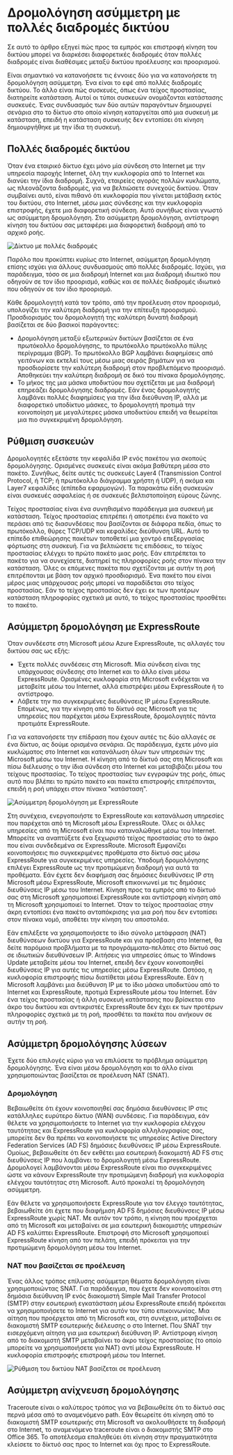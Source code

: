 <properties
   pageTitle="Δρομολόγηση ασύμμετρη | Microsoft Azure"
   description="Σε αυτό το άρθρο σάς καθοδηγεί σε τα προβλήματα που μπορεί να κάνει έναν πελάτη με ασύμμετρη τη δρομολόγηση σε ένα δίκτυο που έχει πολλές συνδέσεις σε έναν προορισμό."
   documentationCenter="na"
   services="expressroute"
   authors="osamazia"
   manager="carmonm"
   editor=""/>
<tags
   ms.service="expressroute"
   ms.devlang="na"
   ms.topic="get-started-article"
   ms.tgt_pltfrm="na"
   ms.workload="infrastructure-services"
   ms.date="10/10/2016"
   ms.author="osamazia"/>

# <a name="asymmetric-routing-with-multiple-network-paths"></a>Δρομολόγηση ασύμμετρη με πολλές διαδρομές δικτύου

Σε αυτό το άρθρο εξηγεί πώς προς τα εμπρός και επιστροφή κίνηση του δικτύου μπορεί να διαρκέσει διαφορετικές διαδρομές όταν πολλές διαδρομές είναι διαθέσιμες μεταξύ δικτύου προέλευσης και προορισμού.

Είναι σημαντικό να κατανοήσετε τις έννοιες δύο για να κατανοήσετε τη δρομολόγηση ασύμμετρη. Ένα είναι το εφέ από πολλές διαδρομές δικτύου. Το άλλο είναι πώς συσκευές, όπως ένα τείχος προστασίας, διατηρείτε κατάσταση. Αυτοί οι τύποι συσκευών ονομάζονται κατάστασης συσκευές. Ένας συνδυασμός των δύο αυτών παραγόντων δημιουργεί σενάρια στο το δίκτυο στο οποίο κίνηση καταργείται από μια συσκευή με κατάσταση, επειδή η κατάσταση συσκευής δεν εντοπίσει ότι κίνηση δημιουργήθηκε με την ίδια τη συσκευή.

## <a name="multiple-network-paths"></a>Πολλές διαδρομές δικτύου

Όταν ένα εταιρικό δίκτυο έχει μόνο μία σύνδεση στο Internet με την υπηρεσία παροχής Internet, όλη την κυκλοφορία από το Internet και διανύει την ίδια διαδρομή. Συχνά, εταιρείες αγοράς πολλών κυκλώματα, ως πλεονάζοντα διαδρομές, για να βελτιώσετε συνεχούς δικτύου. Όταν συμβαίνει αυτό, είναι πιθανό ότι κυκλοφορία που γίνεται μετάβαση εκτός του δικτύου, στο Internet, μέσω μιας σύνδεσης και την κυκλοφορία επιστροφής, έχετε μια διαφορετική σύνδεση. Αυτό συνήθως είναι γνωστό ως ασύμμετρη δρομολόγηση. Στο ασύμμετρη δρομολόγηση, αντίστροφη κίνηση του δικτύου σας μεταφέρει μια διαφορετική διαδρομή από το αρχικό ροής.

![Δίκτυο με πολλές διαδρομές](./media/expressroute-asymmetric-routing/AsymmetricRouting3.png)

Παρόλο που προκύπτει κυρίως στο Internet, ασύμμετρη δρομολόγηση επίσης ισχύει για άλλους συνδυασμούς από πολλές διαδρομές. Ισχύει, για παράδειγμα, τόσο σε μια διαδρομή Internet και μια διαδρομή ιδιωτικό που οδηγούν σε τον ίδιο προορισμό, καθώς και σε πολλές διαδρομές ιδιωτικό που οδηγούν σε τον ίδιο προορισμό.

Κάθε δρομολογητή κατά τον τρόπο, από την προέλευση στον προορισμό, υπολογίζει την καλύτερη διαδρομή για την επίτευξη προορισμού. Προσδιορισμός του δρομολογητή της καλύτερη δυνατή διαδρομή βασίζεται σε δύο βασικοί παράγοντες:

-   Δρομολόγηση μεταξύ εξωτερικών δικτύων βασίζεται σε ένα πρωτόκολλο δρομολόγησης, το πρωτόκολλο πρωτόκολλο πύλης περίγραμμα (BGP). Το πρωτόκολλο BGP λαμβάνει διαφημίσεις από γειτόνων και εκτελεί τους μέσω μιας σειράς βημάτων για να προσδιορίσετε την καλύτερη διαδρομή στον προβλεπόμενο προορισμό. Αποθηκεύει την καλύτερη διαδρομή σε δικό του πίνακα δρομολόγησης.
-   Το μήκος της μια μάσκα υποδικτύου που σχετίζεται με μια διαδρομή επηρεάζει δρομολόγησης διαδρομές. Εάν ένας δρομολογητής λαμβάνει πολλές διαφημίσεις για την ίδια διεύθυνση IP, αλλά με διαφορετικό υποδίκτυο μάσκες, το δρομολογητή προτιμά την κοινοποίηση με μεγαλύτερες μάσκα υποδικτύου επειδή να θεωρείται μια πιο συγκεκριμένη δρομολόγηση.

## <a name="stateful-devices"></a>Ρύθμιση συσκευών

Δρομολογητές εξετάστε την κεφαλίδα IP ενός πακέτου για σκοπούς δρομολόγησης. Ορισμένες συσκευές είναι ακόμα βαθύτερη μέσα στο πακέτο. Συνήθως, δείτε αυτές τις συσκευές Layer4 (Transmission Control Protocol, ή TCP; ή πρωτόκολλο διάγραμμα χρήστη ή UDP), ή ακόμα και Layer7 κεφαλίδες (επίπεδα εφαρμογών). Τα παρακάτω είδη συσκευών είναι συσκευές ασφαλείας ή σε συσκευές βελτιστοποίηση εύρους ζώνης. 

Τείχος προστασίας είναι ένα συνηθισμένο παράδειγμα μια συσκευή με κατάσταση. Τείχος προστασίας επιτρέπει ή αποτρέπει ένα πακέτο να περάσει από τις διασυνδέσεις που βασίζονται σε διάφορα πεδία, όπως το πρωτόκολλο, θύρες TCP/UDP και κεφαλίδες διεύθυνση URL. Αυτό το επίπεδο επιθεώρησης πακέτων τοποθετεί μια χοντρό επεξεργασίας φόρτωσης στη συσκευή. Για να βελτιώσετε τις επιδόσεις, το τείχος προστασίας ελέγχει το πρώτο πακέτο μιας ροής. Εάν επιτρέπεται το πακέτο για να συνεχίσετε, διατηρεί τις πληροφορίες ροής στον πίνακα την κατάσταση. Όλες οι επόμενες πακέτα που σχετίζονται με αυτήν τη ροή επιτρέπονται με βάση τον αρχικό προσδιορισμό. Ένα πακέτο που είναι μέρος μιας υπάρχουσας ροής μπορεί να παραδίδεται στο τείχος προστασίας. Εάν το τείχος προστασίας δεν έχει εκ των προτέρων κατάσταση πληροφορίες σχετικά με αυτό, το τείχος προστασίας προσθέτει το πακέτο.

## <a name="asymmetric-routing-with-expressroute"></a>Ασύμμετρη δρομολόγηση με ExpressRoute

Όταν συνδέεστε στη Microsoft μέσω Azure ExpressRoute, τις αλλαγές του δικτύου σας ως εξής:

-   Έχετε πολλές συνδέσεις στη Microsoft. Μία σύνδεση είναι της υπάρχουσας σύνδεσης στο Internet και το άλλο είναι μέσω ExpressRoute. Ορισμένες κυκλοφορία στη Microsoft ενδέχεται να μεταβείτε μέσω του Internet, αλλά επιστρέψει μέσω ExpressRoute ή το αντίστροφο.
-   Λάβετε την πιο συγκεκριμένες διευθύνσεις IP μέσω ExpressRoute. Επομένως, για την κίνηση από το δίκτυό σας Microsoft για τις υπηρεσίες που παρέχεται μέσω ExpressRoute, δρομολογητές πάντα προτιμάτε ExpressRoute.

Για να κατανοήσετε την επίδραση που έχουν αυτές τις δύο αλλαγές σε ένα δίκτυο, ας δούμε ορισμένα σενάρια. Ως παράδειγμα, έχετε μόνο μία κυκλώματος στο Internet και κατανάλωση όλων των υπηρεσιών της Microsoft μέσω του Internet. Η κίνηση από το δίκτυό σας στη Microsoft και πίσω διέλευσης ο την ίδια σύνδεση στο Internet και μεταβιβάζει μέσω του τείχους προστασίας. Το τείχος προστασίας των εγγραφών της ροής, όπως αυτό που βλέπει το πρώτο πακέτο και πακέτα επιστροφής επιτρέπονται, επειδή η ροή υπάρχει στον πίνακα "κατάσταση".

![Ασύμμετρη δρομολόγηση με ExpressRoute](./media/expressroute-asymmetric-routing/AsymmetricRouting1.png)


Στη συνέχεια, ενεργοποιήστε το ExpressRoute και κατανάλωση υπηρεσίες που παρέχεται από τη Microsoft μέσω ExpressRoute. Όλες οι άλλες υπηρεσίες από τη Microsoft είναι που καταναλώθηκε μέσω του Internet. Μπορείτε να αναπτύξετε ένα ξεχωριστό τείχος προστασίας στο το άκρο που είναι συνδεδεμένα σε ExpressRoute. Microsoft Εμφανίζει κοινοποιήσεις πιο συγκεκριμένες προθέματα στο δίκτυό σας μέσω ExpressRoute για συγκεκριμένες υπηρεσίες. Υποδομή δρομολόγησης επιλέγει ExpressRoute ως την προτιμώμενη διαδρομή για αυτά τα προθέματα. Εάν έχετε δεν διαφήμιση σας δημόσιες διευθύνσεις IP στη Microsoft μέσω ExpressRoute, Microsoft επικοινωνεί με τις δημόσιες διευθύνσεις IP μέσω του Internet. Κίνηση προς τα εμπρός από το δίκτυό σας στη Microsoft χρησιμοποιεί ExpressRoute και αντίστροφη κίνηση από τη Microsoft χρησιμοποιεί το Internet. Όταν το τείχος προστασίας στην άκρη εντοπίσει ένα πακέτο ανταπόκρισης για μια ροή που δεν εντοπίσει στον πίνακα νομό, αποθέτει την κίνηση του αποστολέα.

Εάν επιλέξετε να χρησιμοποιήσετε το ίδιο σύνολο μετάφραση (NAT) διευθύνσεων δικτύου για ExpressRoute και για πρόσβαση στο Internet, θα δείτε παρόμοια προβλήματα με τα προγράμματα-πελάτες στο δίκτυό σας σε ιδιωτικών διευθύνσεων IP. Αιτήσεις για υπηρεσίες όπως το Windows Update μεταβείτε μέσω του Internet, επειδή δεν έχουν κοινοποιηθεί διευθύνσεις IP για αυτές τις υπηρεσίες μέσω ExpressRoute. Ωστόσο, η κυκλοφορία επιστροφής πίσω διατίθεται μέσω ExpressRoute. Εάν η Microsoft λαμβάνει μια διεύθυνση IP με το ίδιο μάσκα υποδικτύου από το Internet και ExpressRoute, προτιμά ExpressRoute μέσω του Internet. Εάν ένα τείχος προστασίας ή άλλη συσκευή κατάστασης που βρίσκεται στο άκρο του δικτύου και αντικριστές ExpressRoute δεν έχει εκ των προτέρων πληροφορίες σχετικά με τη ροή, προσθέτει τα πακέτα που ανήκουν σε αυτήν τη ροή.

## <a name="asymmetric-routing-solutions"></a>Ασύμμετρη δρομολόγησης λύσεων

Έχετε δύο επιλογές κύριο για να επιλύσετε το πρόβλημα ασύμμετρη δρομολόγησης. Ένα είναι μέσω δρομολόγηση και το άλλο είναι χρησιμοποιώντας βασίζεται σε προέλευση NAT (SNAT).

### <a name="routing"></a>Δρομολόγηση

Βεβαιωθείτε ότι έχουν κοινοποιηθεί σας δημόσια διευθύνσεις IP στις κατάλληλες ευρύτερο δίκτυο (WAN) συνδέσεις. Για παράδειγμα, εάν θέλετε να χρησιμοποιήσετε το Internet για την κυκλοφορία ελέγχου ταυτότητας και ExpressRoute για κυκλοφορία αλληλογραφίας σας, μπορείτε δεν θα πρέπει να κοινοποιήσετε τις υπηρεσίες Active Directory Federation Services (AD FS) δημόσιες διευθύνσεις IP μέσω ExpressRoute. Ομοίως, βεβαιωθείτε ότι δεν εκθέτει μια εσωτερική διακομιστή AD FS στις διευθύνσεις IP που λαμβάνει το δρομολογητή μέσω ExpressRoute. Δρομολογεί λαμβάνονται μέσω ExpressRoute είναι πιο συγκεκριμένες ώστε να κάνουν ExpressRoute την προτιμώμενη διαδρομή για κυκλοφορία ελέγχου ταυτότητας στη Microsoft. Αυτό προκαλεί τη δρομολόγηση ασύμμετρη.

Εάν θέλετε να χρησιμοποιήσετε ExpressRoute για τον έλεγχο ταυτότητας, βεβαιωθείτε ότι έχετε που διαφήμιση AD FS δημόσιες διευθύνσεις IP μέσω ExpressRoute χωρίς NAT. Με αυτόν τον τρόπο, η κίνηση που προέρχεται από τη Microsoft και μεταβαίνει σε μια εσωτερική διακομιστής υπηρεσιών AD FS καλύπτει ExpressRoute. Επιστροφή στο Microsoft χρησιμοποιεί ExpressRoute κίνηση από τον πελάτη, επειδή πρόκειται για την προτιμώμενη δρομολόγηση μέσω του Internet.

### <a name="source-based-nat"></a>NAT που βασίζεται σε προέλευση

Ένας άλλος τρόπος επίλυσης ασύμμετρη θέματα δρομολόγηση είναι χρησιμοποιώντας SNAT. Για παράδειγμα, που έχετε δεν κοινοποιείται στη δημόσια διεύθυνση IP ενός διακομιστή Simple Mail Transfer Protocol (SMTP) στην εσωτερική εγκατάσταση μέσω ExpressRoute επειδή πρόκειται να χρησιμοποιήσετε το Internet για αυτόν τον τύπο επικοινωνίας. Μια αίτηση που προέρχεται από τη Microsoft και, στη συνέχεια, μεταβαίνει σε διακομιστή SMTP εσωτερικής διέλευσης ο στο Internet. Που SNAT την εισερχόμενη αίτηση για μια εσωτερική διεύθυνση IP. Αντίστροφη κίνηση από το διακομιστή SMTP μεταβαίνει το άκρο τείχος προστασίας (το οποίο μπορείτε να χρησιμοποιήσετε για NAT) αντί μέσω ExpressRoute. Η κυκλοφορία επιστροφής επιστροφή μέσω του Internet.


![Ρύθμιση του δικτύου NAT βασίζεται σε προέλευση](./media/expressroute-asymmetric-routing/AsymmetricRouting2.png)

## <a name="asymmetric-routing-detection"></a>Ασύμμετρη ανίχνευση δρομολόγησης

Traceroute είναι ο καλύτερος τρόπος για να βεβαιωθείτε ότι το δίκτυό σας περνά μέσα από το αναμενόμενο path. Εάν θεωρείτε ότι κίνηση από το διακομιστή SMTP εσωτερικής στη Microsoft να ακολουθήσετε τη διαδρομή στο Internet, το αναμενόμενο traceroute είναι ο διακομιστής SMTP στο Office 365. Το αποτέλεσμα επαληθεύει ότι κίνηση στην πραγματικότητα κλείσετε το δίκτυό σας προς το Internet και όχι προς το ExpressRoute.
